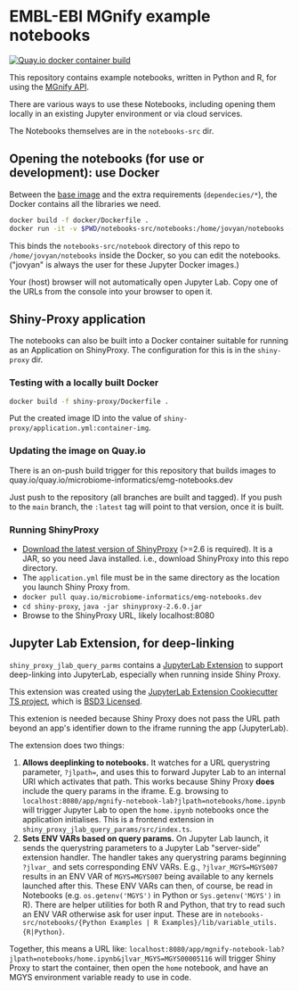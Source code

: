 # EMBL-EBI MGnify example notebooks
[![Quay.io docker container build](https://quay.io/repository/microbiome-informatics/emg-notebooks.dev/status)](https://quay.io/repository/microbiome-informatics/emg-notebooks.dev)

This repository contains example notebooks, written in Python and R, for using the [MGnify API](https://www.ebi.ac.uk/metagenomics/api/).

There are various ways to use these Notebooks, including opening them locally in an existing Jupyter environment or via cloud services.

The Notebooks themselves are in the `notebooks-src` dir.


## Opening the notebooks (for use or development): use Docker
Between the [base image](https://jupyter-docker-stacks.readthedocs.io/en/latest/using/selecting.html#jupyter-datascience-notebook) 
and the extra requirements (`dependecies/*`), the Docker contains all the libraries we need.

```bash
docker build -f docker/Dockerfile .
docker run -it -v $PWD/notebooks-src/notebooks:/home/jovyan/notebooks -p 8888:8888 <whatever the hash of the docker container built was>
```
This binds the `notebooks-src/notebook` directory of this repo to `/home/jovyan/notebooks` inside the Docker,
so you can edit the notebooks. ("jovyan" is always the user for these Jupyter Docker images.)

Your (host) browser will not automatically open Jupyter Lab. 
Copy one of the URLs from the console into your browser to open it.

## Shiny-Proxy application
The notebooks can also be built into a Docker container suitable for running as an Application on ShinyProxy.
The configuration for this is in the `shiny-proxy` dir.

### Testing with a locally built Docker
```bash
docker build -f shiny-proxy/Dockerfile .
```
Put the created image ID into the value of `shiny-proxy/application.yml:container-img`.

### Updating the image on Quay.io
There is an on-push build trigger for this repository that builds images to quay.io/quay.io/microbiome-informatics/emg-notebooks.dev

Just push to the repository (all branches are built and tagged). If you push to the `main` branch, the `:latest` tag will point to that version, once it is built.

### Running ShinyProxy
- [Download the latest version of ShinyProxy](https://www.shinyproxy.io/downloads/) (>=2.6 is required). It is a JAR, so you need Java installed. i.e., download ShinyProxy into this repo directory.
- The `application.yml` file must be in the same directory as the location you launch Shiny Proxy from.
- `docker pull quay.io/microbiome-informatics/emg-notebooks.dev`
- `cd shiny-proxy`, `java -jar shinyproxy-2.6.0.jar`
- Browse to the ShinyProxy URL, likely localhost:8080

## Jupyter Lab Extension, for deep-linking
`shiny_proxy_jlab_query_parms` contains a [JupyterLab Extension](https://jupyterlab.readthedocs.io/en/stable/user/extensions.html) to support deep-linking into JupyterLab, especially when running inside Shiny Proxy.

This extension was created using the [JupyterLab Extension Cookiecutter TS project](https://github.com/jupyterlab/extension-cookiecutter-ts), which is [BSD3 Licensed](https://github.com/jupyterlab/extension-cookiecutter-ts/blob/3.0/LICENSE).

This extenion is needed because Shiny Proxy does not pass the URL path beyond an app's identifier down to the iframe running the app (JupyterLab).

The extension does two things:
1. **Allows deeplinking to notebooks.** It watches for a URL querystring parameter, `?jlpath=`, and uses this to forward Jupyter Lab to an internal URI which activates that path. This works because Shiny Proxy **does** include the query params in the iframe. E.g. browsing to `localhost:8080/app/mgnify-notebook-lab?jlpath=notebooks/home.ipynb` will trigger Jupyter Lab to open the `home.ipynb` notebooks once the application initialises. This is a frontend extension in `shiny_proxy_jlab_query_params/src/index.ts`.
2. **Sets ENV VARs based on query params.** On Jupyter Lab launch, it sends the querystring parameters to a Jupyter Lab "server-side" extension handler. The handler takes any querystring params beginning `?jlvar_` and sets corresponding ENV VARs. E.g., `?jlvar_MGYS=MGYS007` results in an ENV VAR of `MGYS=MGYS007` being available to any kernels launched after this. These ENV VARs can then, of course, be read in Notebooks (e.g. `os.getenv('MGYS')` in Python or `Sys.getenv('MGYS')` in R). There are helper utilities for both R and Python, that try to read such an ENV VAR otherwise ask for user input. These are in `notebooks-src/notebooks/{Python Examples | R Examples}/lib/variable_utils.{R|Python}`.

Together, this means a URL like: `localhost:8080/app/mgnify-notebook-lab?jlpath=notebooks/home.ipynb&jlvar_MGYS=MGYS00005116` will trigger Shiny Proxy to start the container, then open the `home` notebook, and have an MGYS environment variable ready to use in code.

